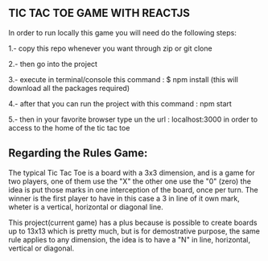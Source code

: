 TIC TAC TOE GAME WITH REACTJS
----------------------------------

In order to run locally this game you will need do the following steps:

1.- copy this repo whenever you want through zip or git clone

2.- then go into the project

3.- execute in terminal/console this command : $ npm install (this will download all the packages required)

4.- after that you can run the project with this command : npm start  

5.- then in your favorite browser type un the url : localhost:3000 in order to access to the home of the tic tac toe

Regarding the Rules Game:
---------------------------------

The typical Tic Tac Toe is a board with a 3x3 dimension, and is a game for two players, one of them use the "X"  the other one use the "0" (zero) the idea is put those marks in one interception of the board, 
once per turn. The winner is the first player to have in this case a 3 in line of it own mark, wheter is
a vertical, horizontal or diagonal line.

This project(current game) has a plus because is possible to create boards up to 13x13 which is pretty much, but is for demostrative purpose,
the same rule applies to any dimension, the idea is to have a "N" in line, horizontal, vertical or diagonal.
